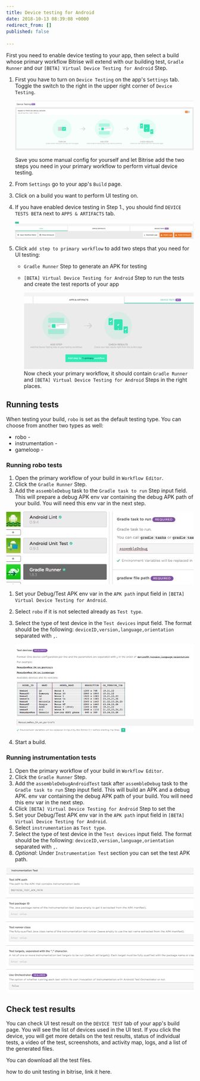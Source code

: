 ```yaml
---
title: Device testing for Android
date: 2018-10-13 08:39:08 +0000
redirect_from: []
published: false

---
```


First you need to enable device testing to your app, then select a build whose primary workflow Bitrise will extend with our building test, `Gradle Runner` and our `[BETA] Virtual Device Testing for Android` Step.

1. First you have to turn on `Device Testing` on the app's `Settings` tab. Toggle the switch to the right in the upper right corner of `Device Testing`.

   ![](/img/settings-device-testing.png)

   Save you some manual config for yourself and let Bitrise add the two steps you need in your primary workflow to perform virtual device testing.
2. From `Settings` go to your app's `Build` page.
3. Click on a build you want to perform UI testing on.
4. If you have enabled device testing in Step 1., you should find `DEVICE TESTS BETA` next to `APPS & ARTIFACTS` tab.

   ![](/img/build-device-test.jpg)
5. Click `add step to primary workflow` to add two steps that you need for UI testing:
   * `Gradle Runner` Step to generate an APK for testing
   * `[BETA] Virtual Device Testing for Android` Step to run the tests and create the test reports of your app

     ![](/img/primary-virtual-device.png) Now check your primary workflow, it should contain `Gradle Runner` and `[BETA] Virtual Device Testing for Android` Steps in the right places.

## Running tests

When testing your build, `robo` is set as the default testing type. You can choose from another two types as well:

* robo -
* instrumentation -
* gameloop -

### Running robo tests

1. Open the primary workflow of your build in `Workflow Editor`.
2. Click the `Gradle Runner` Step.
3. Add the `assembleDebug` task to the `Gradle task to run` Step input field. This will prepare a debug APK env var containing the debug APK path of your build. You will need this env var in the next step.

![](/img/assembedebug-gradle.jpg)

1. Set your Debug/Test APK env var in the `APK path` input field in `[BETA] Virtual Device Testing for Android`.
2. Select `robo` if it is not selected already as `Test type`.
3. Select the type of test device in the `Test devices` input field. The format should be the following: `deviceID,version,language,orientation` separated with `,`.

   ![](/img/test-devices.png)
4. Start a build.

### Running instrumentation tests

1. Open the primary workflow of your build in `Workflow Editor`.
2. Click the `Gradle Runner` Step.
3. Add the `assembleDebugAndroidTest`  task after `assembleDebug` task to the `Gradle task to run` Step input field. This will build an APK and a debug APK. env var containing the debug APK path of your build. You will need this env var in the next step.
4. Click `[BETA] Virtual Device Testing for Android` Step to set the
5. Set your Debug/Test APK env var in the `APK path` input field in `[BETA] Virtual Device Testing for Android`.
6. Select `instrumentation` as `Test type`.
7. Select the type of test device in the `Test devices` input field. The format should be the following: `deviceID,version,language,orientation` separated with `,`.
8. _Optional_: Under `Instrumentation Test` section you can set the test APK path.

![](/img/instrumentation-test.png)

## Check test results

You can check UI test result on the `DEVICE TEST` tab of your app's build page. You will see the list of devices used in the UI test. If you click the device, you will get more details on the test results, status of individual tests, a video of the test, screenshots, and activity map, logs, and a list of the generated files.

You can download all the test files.

how to do unit testing in bitrise, link it here.